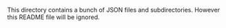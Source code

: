 This directory contains a bunch of JSON files and subdirectories.
However this README file will be ignored.